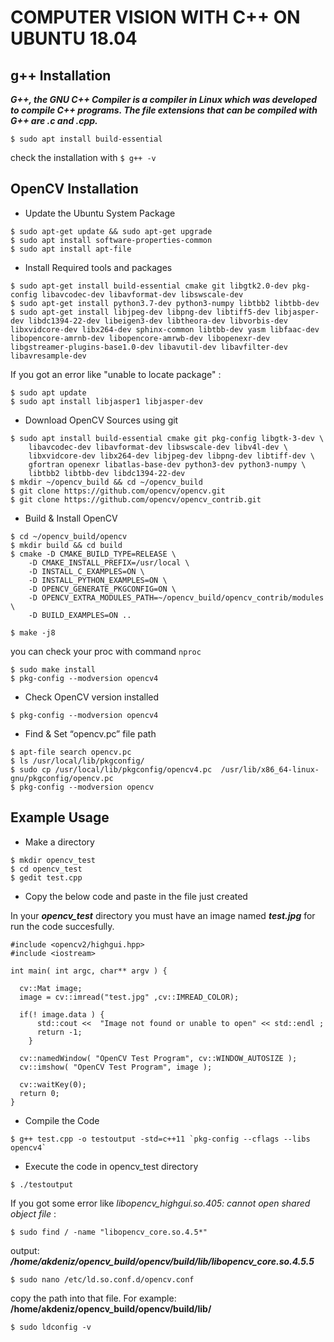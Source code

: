 # COMPUTER VISION WITH C++ ON UBUNTU 18.04

## g++ Installation

***G++, the GNU C++ Compiler is a compiler in Linux which was developed to compile C++ programs. The file extensions that can be compiled with G++ are .c and .cpp.***

```$ sudo apt install build-essential```

check the installation with ```$ g++ -v```

## OpenCV Installation

* Update the Ubuntu System Package
```
$ sudo apt-get update && sudo apt-get upgrade
$ sudo apt install software-properties-common
$ sudo apt install apt-file
```
* Install Required tools and packages

```
$ sudo apt-get install build-essential cmake git libgtk2.0-dev pkg-config libavcodec-dev libavformat-dev libswscale-dev
$ sudo apt-get install python3.7-dev python3-numpy libtbb2 libtbb-dev
$ sudo apt-get install libjpeg-dev libpng-dev libtiff5-dev libjasper-dev libdc1394-22-dev libeigen3-dev libtheora-dev libvorbis-dev libxvidcore-dev libx264-dev sphinx-common libtbb-dev yasm libfaac-dev libopencore-amrnb-dev libopencore-amrwb-dev libopenexr-dev libgstreamer-plugins-base1.0-dev libavutil-dev libavfilter-dev libavresample-dev
```
If you got an error like "unable to locate package" :

```$ sudo apt-add-repository "deb http://security.ubuntu.com/ubuntu xenial-security main"
$ sudo apt update
$ sudo apt install libjasper1 libjasper-dev
```
* Download OpenCV Sources using git

```
$ sudo apt install build-essential cmake git pkg-config libgtk-3-dev \
    libavcodec-dev libavformat-dev libswscale-dev libv4l-dev \
    libxvidcore-dev libx264-dev libjpeg-dev libpng-dev libtiff-dev \
    gfortran openexr libatlas-base-dev python3-dev python3-numpy \
    libtbb2 libtbb-dev libdc1394-22-dev
$ mkdir ~/opencv_build && cd ~/opencv_build
$ git clone https://github.com/opencv/opencv.git
$ git clone https://github.com/opencv/opencv_contrib.git

```

* Build & Install OpenCV

```
$ cd ~/opencv_build/opencv
$ mkdir build && cd build
$ cmake -D CMAKE_BUILD_TYPE=RELEASE \
    -D CMAKE_INSTALL_PREFIX=/usr/local \
    -D INSTALL_C_EXAMPLES=ON \
    -D INSTALL_PYTHON_EXAMPLES=ON \
    -D OPENCV_GENERATE_PKGCONFIG=ON \
    -D OPENCV_EXTRA_MODULES_PATH=~/opencv_build/opencv_contrib/modules \
    -D BUILD_EXAMPLES=ON ..
```


``` 	
$ make -j8
```
you can check your proc with command ```nproc``` 

```
$ sudo make install
$ pkg-config --modversion opencv4

```
* Check OpenCV version installed

```
$ pkg-config --modversion opencv4
```

* Find & Set “opencv.pc” file path 

```
$ apt-file search opencv.pc
$ ls /usr/local/lib/pkgconfig/
$ sudo cp /usr/local/lib/pkgconfig/opencv4.pc  /usr/lib/x86_64-linux-gnu/pkgconfig/opencv.pc
$ pkg-config --modversion opencv
```


## Example Usage

* Make a directory

```
$ mkdir opencv_test
$ cd opencv_test
$ gedit test.cpp
```
* Copy the below code and paste in the file just created

In your ***opencv_test*** directory you must have an image named ***test.jpg*** for run the code succesfully.
```
#include <opencv2/highgui.hpp>
#include <iostream>
 
int main( int argc, char** argv ) {
  
  cv::Mat image;
  image = cv::imread("test.jpg" ,cv::IMREAD_COLOR);
  
  if(! image.data ) {
      std::cout <<  "Image not found or unable to open" << std::endl ;
      return -1;
    }
  
  cv::namedWindow( "OpenCV Test Program", cv::WINDOW_AUTOSIZE );
  cv::imshow( "OpenCV Test Program", image );
  
  cv::waitKey(0);
  return 0;
}
```

* Compile the Code

```
$ g++ test.cpp -o testoutput -std=c++11 `pkg-config --cflags --libs opencv4`
```

* Execute the code in opencv_test directory

```
$ ./testoutput
```
If you got some error like *libopencv_highgui.so.405: cannot open shared object file* :

``` 
$ sudo find / -name "libopencv_core.so.4.5*" 
```
output: ***/home/akdeniz/opencv_build/opencv/build/lib/libopencv_core.so.4.5.5***

```
$ sudo nano /etc/ld.so.conf.d/opencv.conf
```
copy the path into that file. For example: **/home/akdeniz/opencv_build/opencv/build/lib/**

```
$ sudo ldconfig -v
```